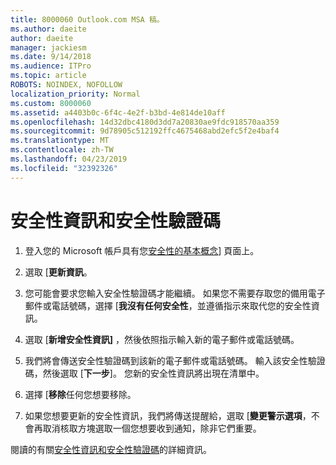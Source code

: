 ```yaml
---
title: 8000060 Outlook.com MSA 稿。
ms.author: daeite
author: daeite
manager: jackiesm
ms.date: 9/14/2018
ms.audience: ITPro
ms.topic: article
ROBOTS: NOINDEX, NOFOLLOW
localization_priority: Normal
ms.custom: 8000060
ms.assetid: a4403b0c-6f4c-4e2f-b3bd-4e814de10aff
ms.openlocfilehash: 14d32dbc4180d3dd7a20830ae9fdc918570aa359
ms.sourcegitcommit: 9d78905c512192ffc4675468abd2efc5f2e4baf4
ms.translationtype: MT
ms.contentlocale: zh-TW
ms.lasthandoff: 04/23/2019
ms.locfileid: "32392326"
---
```

# <a name="security-info-and-security-codes"></a>安全性資訊和安全性驗證碼

1. 登入您的 Microsoft 帳戶具有您[安全性的基本概念](https://account.microsoft.com/security)] 頁面上。 
    
2. 選取 [**更新資訊**。 
    
3. 您可能會要求您輸入安全性驗證碼才能繼續。 如果您不需要存取您的備用電子郵件或電話號碼，選擇 [**我沒有任何安全性**，並遵循指示來取代您的安全性資訊。 
    
4. 選取 [**新增安全性資訊]** ，然後依照指示輸入新的電子郵件或電話號碼。 
    
5. 我們將會傳送安全性驗證碼到該新的電子郵件或電話號碼。 輸入該安全性驗證碼，然後選取 [**下一步**]。 您新的安全性資訊將出現在清單中。 
    
6. 選擇 [**移除**任何您想要移除。 
    
7. 如果您想要更新的安全性資訊，我們將傳送提醒給，選取 [**變更警示選項**，不會再取消核取方塊選取一個您想要收到通知，除非它們重要。 
    
閱讀的有關[安全性資訊和安全性驗證碼](https://support.microsoft.com/help/12428/)的詳細資訊。
  

